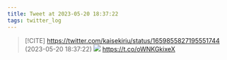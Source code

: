 ```yaml
---
title: Tweet at 2023-05-20 18:37:22
tags: twitter_log
---
```


> [!CITE] https://twitter.com/kaisekiriu/status/1659855827195551744 (2023-05-20 18:37:22)
> ![](https://twitter.com/kaisekiriu/status/1659855827195551744)
> https://t.co/oWNKGkixeX
